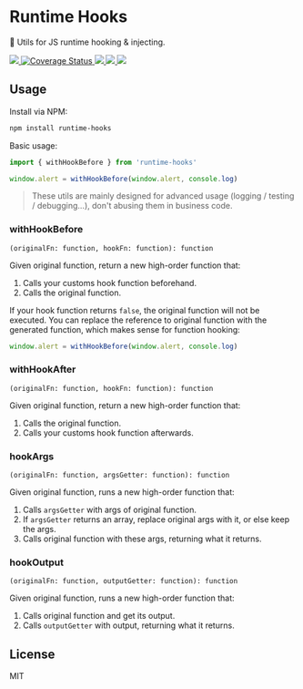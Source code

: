 # Runtime Hooks
🔗 Utils for JS runtime hooking & injecting.

<p>
  <a href="https://travis-ci.org/gaoding-inc/runtime-hooks">
    <img src="https://travis-ci.org/gaoding-inc/runtime-hooks.svg?branch=master"/>
  </a>
  <a href='https://coveralls.io/github/gaoding-inc/runtime-hooks?branch=master'>
    <img src='https://coveralls.io/repos/github/gaoding-inc/runtime-hooks/badge.svg?branch=master' alt='Coverage Status'/>
  </a>
  <a href="https://unpkg.com/runtime-hooks/hooks.js">
    <img src="https://img.badgesize.io/https://unpkg.com/runtime-hooks/hooks.js?compression=gzip&amp;label=size&amp;maxAge=300"/>
  </a>
  <a href="https://standardjs.com">
    <img src="https://img.shields.io/badge/code_style-standard-brightgreen.svg"/>
  </a>
  <a href="./package.json">
    <img src="https://img.shields.io/npm/v/runtime-hooks.svg?maxAge=300&label=version&colorB=007ec6&maxAge=300"/>
  </a>
</p>


## Usage

Install via NPM:

``` bash
npm install runtime-hooks
```

Basic usage:

``` js
import { withHookBefore } from 'runtime-hooks'

window.alert = withHookBefore(window.alert, console.log)
```

> These utils are mainly designed for advanced usage (logging / testing / debugging...), don't abusing them in business code.

### withHookBefore
`(originalFn: function, hookFn: function): function`

Given original function, return a new high-order function that:

1. Calls your customs hook function beforehand.
2. Calls the original function.

If your hook function returns `false`, the original function will not be executed. You can replace the reference to original function with the generated function, which makes sense for function hooking:

``` js
window.alert = withHookBefore(window.alert, console.log)
```

### withHookAfter
`(originalFn: function, hookFn: function): function`

Given original function, return a new high-order function that:

1. Calls the original function.
2. Calls your customs hook function afterwards.

### hookArgs
`(originalFn: function, argsGetter: function): function`

Given original function, runs a new high-order function that:

1. Calls `argsGetter` with args of original function.
2. If `argsGetter` returns an array, replace original args with it, or else keep the args.
3. Calls original function with these args, returning what it returns.

### hookOutput
`(originalFn: function, outputGetter: function): function`

Given original function, runs a new high-order function that:

1. Calls original function and get its output.
2. Calls `outputGetter` with output, returning what it returns.


## License
MIT
